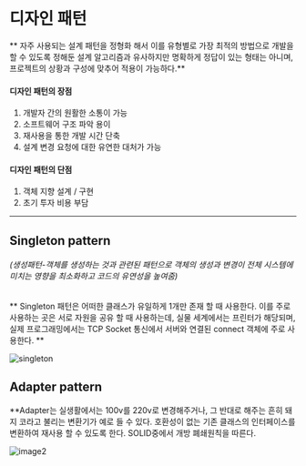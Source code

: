 # 디자인 패턴
** 자주 사용되는 설계 패턴을 정형화 해서 이를 유형별로 가장 최적의 방법으로 개발을 할 수 있도록 정해둔 
설계 알고리즘과 유사하지만 명확하게 정답이 있는 형태는 아니며, 프로젝트의 상황과 구성에 맞추어 적용이 가능하다.**
#### 디자인 패턴의 장점
1. 개발자 간의 원활한 소통이 가능
2. 소프트웨어 구조 파악 용이
3. 재사용을 통한 개발 시간 단축
4. 설계 변경 요청에 대한 유연한 대처가 가능

#### 디자인 패턴의 단점
1. 객체 지향 설계 / 구현
2. 초기 투자 비용 부담
------------------------------------------------------------------------------------------------------------
## Singleton pattern
###### (생성패턴-객체를 생성하는 것과 관련된 패턴으로 객체의 생성과 변경이 전체 시스템에 미치는 영향을 최소화하고 코드의 유연성을 높여줌)
** Singleton 패턴은 어떠한 클래스가 유일하게 1개만 존재 할 때 사용한다.
이를 주로 사용하는 곳은 서로 자원을 공유 할 때 사용하는데, 실물 세계에서는 프린터가 해당되며,
실제 프로그래밍에서는 TCP Socket 통신에서 서버와 연결된 connect 객체에 주로 사용한다. **

![singleton](https://user-images.githubusercontent.com/72143238/167341133-32affa5d-db4b-480a-88ca-d818d044a0b4.JPG)

## Adapter pattern
**Adapter는 실생활에서는 100v를 220v로 변경해주거나, 그 반대로 해주는 흔히 돼지 코라고 불리는 변환기가 예로 들 수 있다.
호환성이 없는 기존 클래스의 인터페이스를 변환하여 재사용 할 수 있도록 한다.
SOLID중에서 개방 폐쇄원칙을 따른다.

![image2](https://user-images.githubusercontent.com/72143238/167341465-1eabb8b5-5ea7-42f0-bb0f-77386acab702.JPG)
